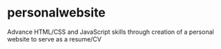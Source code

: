 # personalwebsite
Advance HTML/CSS and JavaScript skills through creation of a personal website to serve as a resume/CV
